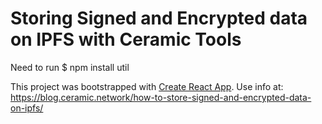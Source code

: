 # Storing Signed and Encrypted data on IPFS with Ceramic Tools
Need to run 
$ npm install util

This project was bootstrapped with [Create React App](https://github.com/facebook/create-react-app).
Use info at:
    https://blog.ceramic.network/how-to-store-signed-and-encrypted-data-on-ipfs/